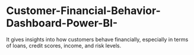 # Customer-Financial-Behavior-Dashboard-Power-BI-
It gives insights into how customers behave financially, especially in terms of loans, credit scores, income, and risk levels.
